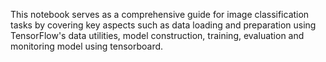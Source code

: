 This notebook serves as a comprehensive guide for image classification tasks by covering key aspects such as data loading and preparation using TensorFlow's data utilities, model construction, training, evaluation and monitoring model using tensorboard.
